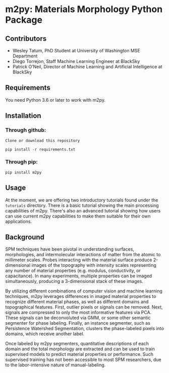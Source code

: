 # m2py: Materials Morphology Python Package

## Contributors

- Wesley Tatum, PhD Student at University of Washington MSE Department
- Diego Torrejon, Staff Machine Learning Engineer at BlackSky
- Patrick O’Neil, Director of Machine Learning and Artificial Intelligence at BlackSky

## Requirements

You need Python 3.6 or later to work with m2py.

## Installation

### Through github:
`Clone or download this repository`

`pip install -r requirements.txt`

### Through pip:
`pip install m2py`

## Usage
At the moment, we are offering two introductory tutorials found under the `tutorials` directory. There is a basic tutorial showing the main processing capabilities of m2py. There's also an advanced tutorial showing how users can use current m2py capabilities to make them suitable for their own applications.

## Background

SPM techniques have been pivotal in understanding surfaces, morphologies, and intermolecular interactions of matter from the atomic to millimeter scales. Probes interacting with the material surface produce 2-dimensional images of the topography with intensity scales representing any number of material properties (e.g. modulus, conductivity, or capacitance). In many experiments, multiple properties can be imaged simultaneously, producing a 3-dimensional stack of these images.

By utilizing different combinations of computer vision and machine learning techniques, m2py leverages differences in imaged material properties to recognize different material phases, as well as different domains and topographical features. First, outlier pixels or signals can be removed. Next, signals are compressed to only the most informative features via PCA. These signals can be deconvoluted via GMM, or some other semantic segmenter for phase labeling. Finally, an instance segmenter, such as Persistence Watershed Segmentation, clusters the phase-labeled pixels into domains, which receive another label.

Once labeled by m2py segmenters, quantitative descriptions of each domain and the total morphology are extracted and can be used to train supervised models to predict material properties or performance. Such supervised training has not been accessible to most SPM researchers, due to the labor-intensive nature of manual-labeling.
